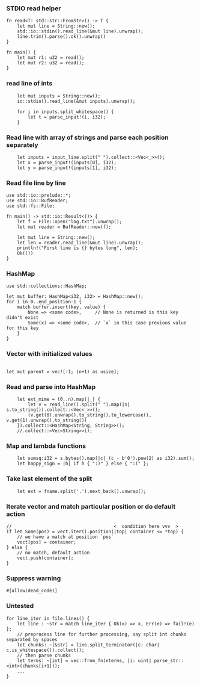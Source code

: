 ### STDIO read helper
``` 
fn read<T: std::str::FromStr>() -> T {
    let mut line = String::new();
    std::io::stdin().read_line(&mut line).unwrap();
    line.trim().parse().ok().unwrap()
}

fn main() {
    let mut r1: u32 = read();
    let mut r2: u32 = read();
}
```

### read line of ints
```
    let mut inputs = String::new();
    io::stdin().read_line(&mut inputs).unwrap();

    for i in inputs.split_whitespace() {
        let t = parse_input!(i, i32);
    }
```

### Read line with array of strings and parse each position separately
```
    let inputs = input_line.split(" ").collect::<Vec<_>>();
    let x = parse_input!(inputs[0], i32);
    let y = parse_input!(inputs[1], i32);
```

### Read file line by line
``` 
use std::io::prelude::*;
use std::io::BufReader;
use std::fs::File;

fn main() -> std::io::Result<()> {
    let f = File::open("log.txt").unwrap();
    let mut reader = BufReader::new(f);

    let mut line = String::new();
    let len = reader.read_line(&mut line).unwrap();
    println!("First line is {} bytes long", len);
    Ok(())
}
```

### HashMap
```
use std::collections::HashMap;

let mut buffer: HashMap<i32, i32> = HashMap::new();
for i in 0..end_position-1 {
    match buffer.insert(key, value) {
        None => <some code>,     // None is returned is this key didn't exist
        Some(x) => <some code>,  // `x` in this case previous value for this key
    }
}
```

### Vector with initialized values 
``` 

let mut parent = vec![-1; (n+1) as usize];

```

### Read and parse into HashMap
```
    let ext_mime = (0..n).map(|_| {
        let v = read_line().split(" ").map(|s| s.to_string()).collect::<Vec<_>>();
        (v.get(0).unwrap().to_string().to_lowercase(), v.get(1).unwrap().to_string())
    }).collect::<HashMap<String, String>>();
    //.collect::<Vec<String>>();
```

### Map and lambda functions
```
    let sumsq:i32 = s.bytes().map(|c| (c - b'0').pow(2) as i32).sum();
    let happy_sign = |h| if h { ":)" } else { ":(" };
```

### Take last element of the split
```
    let ext = fname.split('.').next_back().unwrap();
```

### Iterate vector and match particular position or do default action
```
//                                      <  condition here vvv  >
if let Some(pos) = vect.iter().position(|top| container <= *top) {
    // we have a match at position `pos` 
    vect[pos] = container;
} else {
    // no match, default action
    vect.push(container);
}
``` 


### Suppress warning
```
#[allow(dead_code)]
```

### Untested

```
for line_iter in file.lines() {
    let line : ~str = match line_iter { Ok(x) => x, Err(e) => fail!(e) };
    // preprocess line for further processing, say split int chunks separated by spaces
    let chunks: ~[&str] = line.split_terminator(|c: char| c.is_whitespace()).collect();
    // then parse chunks
    let terms: ~[int] = vec::from_fn(nterms, |i: uint| parse_str::<int>(chunks[i+1]));
    ...
}

```